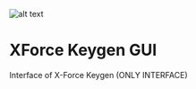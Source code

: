 ![alt text](https://github.com/JeanxPereira/XForce/blob/master/Logo.png?raw=true?raw=true)

# XForce Keygen GUI
Interface of X-Force Keygen (ONLY INTERFACE)
